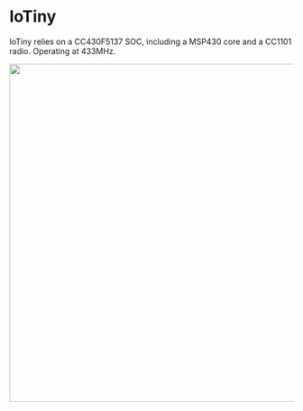 # IoTiny
IoTiny relies on a CC430F5137 SOC, including a MSP430 core and a CC1101 radio. Operating at 433MHz.

<img align="center" width="600" src="https://goo.gl/B0ZBPd">
